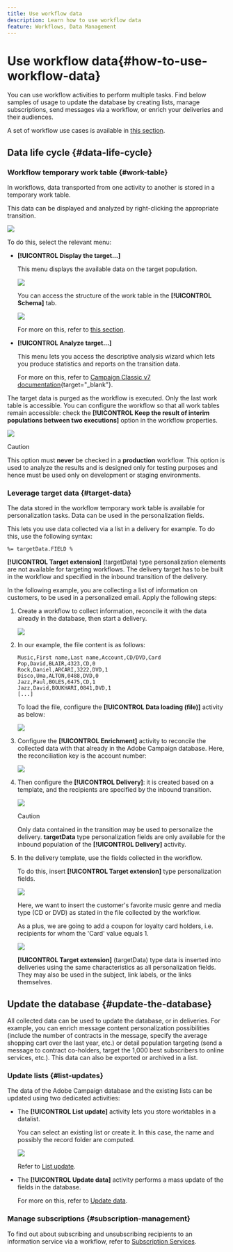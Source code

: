 ```yaml
---
title: Use workflow data
description: Learn how to use workflow data
feature: Workflows, Data Management
---
```

# Use workflow data{#how-to-use-workflow-data}

You can use workflow activities to perform multiple tasks. Find below samples of usage to update the database by creating lists, manage subscriptions, send messages via a workflow, or enrich your deliveries and their audiences.

A set of workflow use cases is available in [this section](workflow-use-cases.md).

## Data life cycle {#data-life-cycle}

### Workflow temporary work table {#work-table}

In workflows, data transported from one activity to another is stored in a temporary work table.

This data can be displayed and analyzed by right-clicking the appropriate transition. 

![](assets/wf-right-click-analyze.png)

To do this, select the relevant menu:

* **[!UICONTROL Display the target...]**

  This menu displays the available data on the target population.

  ![](assets/wf-right-click-display.png)

  You can access the structure of the work table in the **[!UICONTROL Schema]** tab.

  ![](assets/wf-right-click-schema.png)

  For more on this, refer to [this section](monitor-workflow-execution.md#worktables-and-workflow-schema).

* **[!UICONTROL Analyze target...]**

  This menu lets you access the descriptive analysis wizard which lets you produce statistics and reports on the transition data.

  For more on this, refer to [Campaign Classic v7 documentation](https://experienceleague.adobe.com/docs/campaign-classic/using/reporting/analyzing-populations/about-descriptive-analysis.html){target="_blank"}.

The target data is purged as the workflow is executed. Only the last work table is accessible. You can configure the workflow so that all work tables remain accessible: check the **[!UICONTROL Keep the result of interim populations between two executions]** option in the workflow properties.

![](assets/wf-purge-data-option.png)

>[!CAUTION]
>
>This option must **never** be checked in a **production** workflow. This option is used to analyze the results and is designed only for testing purposes and hence must be used only on development or staging environments.


### Leverage target data {#target-data}

The data stored in the workflow temporary work table is available for personalization tasks. Data can be used in the personalization fields.

This lets you use data collected via a list in a delivery for example. To do this, use the following syntax:

```
%= targetData.FIELD %
```

**[!UICONTROL Target extension]** (targetData) type personalization elements are not available for targeting workflows. The delivery target has to be built in the workflow and specified in the inbound transition of the delivery.

In the following example, you are collecting a list of information on customers, to be used in a personalized email. Apply the following steps:

1. Create a workflow to collect information, reconcile it with the data already in the database, then start a delivery. 

   ![](assets/wf-targetdata-sample-1.png)

1. In our example, the file content is as follows:

   ```
   Music,First name,Last name,Account,CD/DVD,Card
   Pop,David,BLAIR,4323,CD,0
   Rock,Daniel,ARCARI,3222,DVD,1
   Disco,Uma,ALTON,0488,DVD,0
   Jazz,Paul,BOLES,6475,CD,1
   Jazz,David,BOUKHARI,0841,DVD,1
   [...]
   ```

   To load the file, configure the **[!UICONTROL Data loading (file)]** activity as below:

   ![](assets/wf-targetdata-sample-2.png)

1. Configure the **[!UICONTROL Enrichment]** activity to reconcile the collected data with that already in the Adobe Campaign database. Here, the reconciliation key is the account number:

   ![](assets/wf-targetdata-sample-3.png)

1. Then configure the **[!UICONTROL Delivery]**: it is created based on a template, and the recipients are specified by the inbound transition. 

   ![](assets/wf-targetdata-sample-4.png)

   >[!CAUTION]
   >
   >Only data contained in the transition may be used to personalize the delivery. **targetData** type personalization fields are only available for the inbound population of the **[!UICONTROL Delivery]** activity.

1. In the delivery template, use the fields collected in the workflow.

   To do this, insert **[!UICONTROL Target extension]** type personalization fields.

   ![](assets/wf-targetdata-sample-5.png)

   Here, we want to insert the customer's favorite music genre and media type (CD or DVD) as stated in the file collected by the workflow.

   As a plus, we are going to add a coupon for loyalty card holders, i.e. recipients for whom the 'Card' value equals 1.

   ![](assets/wf-targetdata-sample-6.png)

   **[!UICONTROL Target extension]** (targetData) type data is inserted into deliveries using the same characteristics as all personalization fields. They may also be used in the subject, link labels, or the links themselves.


## Update the database {#update-the-database}

All collected data can be used to update the database, or in deliveries. For example, you can enrich message content personalization possibilities (include the number of contracts in the message, specify the average shopping cart over the last year, etc.) or detail population targeting (send a message to contract co-holders, target the 1,000 best subscribers to online services, etc.). This data can also be exported or archived in a list.

### Update lists  {#list-updates}

The data of the Adobe Campaign database and the existing lists can be updated using two dedicated activities:

* The **[!UICONTROL List update]** activity lets you store worktables in a datalist.

  You can select an existing list or create it. In this case, the name and possibly the record folder are computed.

  ![](assets/s_user_create_list.png)

  Refer to [List update](list-update.md).

* The **[!UICONTROL Update data]** activity performs a mass update of the fields in the database.

  For more on this, refer to [Update data](update-data.md).

### Manage subscriptions {#subscription-management}

To find out about subscribing and unsubscribing recipients to an information service via a workflow, refer to [Subscription Services](subscription-services.md).



